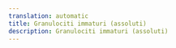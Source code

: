 ```yaml
---
translation: automatic
title: Granulociti immaturi (assoluti)
description: Granulociti immaturi (assoluti)
---
```

